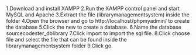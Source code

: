 1.Download and install XAMPP 
2.Run the XAMPP control panel and start MySQL and Apache 
3.Extract the file (librarymanagementsystem) inside the folder 
4.Open the browser and go to http://localhost/phpmyadmin/ to create the database 
5.Click the new to create a database. 
6.Name the database sourcecodester_dblibrary 
7.Click import to import the sql file. 
8.Click choose file and select the file that can be found inside the librarymanagementsystem folder 
9.Click go.
